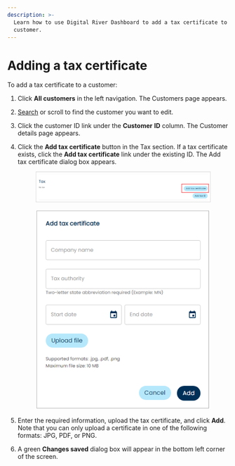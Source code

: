 ```yaml
---
description: >-
  Learn how to use Digital River Dashboard to add a tax certificate to a
  customer.
---
```


# Adding a tax certificate

To add a tax certificate to a customer:

1. Click **All customers** in the left navigation. The Customers page appears.
2. [Search](../searching-for-customers.md) or scroll to find the customer you want to edit.
3. Click the customer ID link under the **Customer** **ID** column. The Customer details page appears.
4.  Click the **Add tax certificate** button in the Tax section. If a tax certificate exists, click the **Add tax certificate** link under the existing ID. The Add tax certificate dialog box appears.

    <figure><img src="../../../../.gitbook/assets/1 adding a tax certificate.png" alt=""><figcaption></figcaption></figure>

    <div align="left">

    <figure><img src="../../../../.gitbook/assets/2 adding a tax certificate.png" alt=""><figcaption></figcaption></figure>

    </div>
5. Enter the required information, upload the tax certificate, and click **Add**. Note that you can only upload a certificate in one of the following formats: JPG, PDF, or PNG.
6. A green **Changes saved** dialog box will appear in the bottom left corner of the screen.
